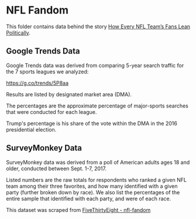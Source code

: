 # NFL Fandom

This folder contains data behind the story [How Every NFL Team’s Fans Lean Politically](https://fivethirtyeight.com/features/how-every-nfl-teams-fans-lean-politically).

## Google Trends Data
Google Trends data was derived from comparing 5-year search traffic for the 7 sports leagues we analyzed:

https://g.co/trends/5P8aa

Results are listed by designated market area (DMA).

The percentages are the approximate percentage of major-sports searches that were conducted for each league.

Trump's percentage is his share of the vote within the DMA in the 2016 presidential election.

## SurveyMonkey Data

SurveyMonkey data was derived from a poll of American adults ages 18 and older, conducted between Sept. 1-7, 2017.

Listed numbers are the raw totals for respondents who ranked a given NFL team among their three favorites, and how many identified with a given party (further broken down by race). We also list the percentages of the entire sample that identified with each party, and were of each race.

This dataset was scraped from [FiveThirtyEight - nfl-fandom](https://github.com/fivethirtyeight/data/tree/master/nfl-fandom)